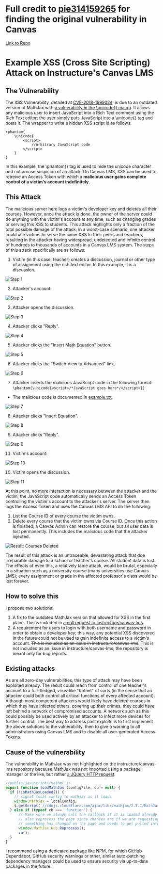 # __Full credit to [pie314159265](https://github.com/pie314159265) for finding the original vulnerability in Canvas__
[Link to Repo](https://github.com/Sesamestrong/example-canvas-xss-attack)
# Example XSS (Cross Site Scripting) Attack on Instructure's Canvas LMS
## The Vulnerability
The XSS Vulnerability, detailed at [CVE-2018-1999024](https://www.cvedetails.com/cve/CVE-2018-1999024/), is due to an outdated version of MathJax with [a vulnerability in the \unicode{} macro](https://blog.bentkowski.info/2018/06/xss-in-google-colaboratory-csp-bypass.html). It allows any malicious user to insert JavaScript into a Rich Text comment using the Rich Text editor; the user simply puts JavaScript into a \unicode{} tag and posts it. The wrapper to write a hidden XSS script is as follows:
```
\phantom{
    \unicode{
        <script>
            //Arbitrary JavaScript code
        </script>
    }
}
```
In this example, the \phantom{} tag is used to hide the unicode character and not arouse suspicion of an attack.
On Canvas LMS, XSS can be used to retreive an Access Token with which a **malicious user gains complete control of a victim's account indefinitely**.
## This Attack
The malicious server here logs a victim's developer key and deletes all their courses. However, once the attack is done, the owner of the server could do anything with the victim's account at any time, such as changing grades or serving this XSS to students. This attack highlights only a fraction of the total possible damage of the attack; in a worst-case scenario, one attacker could use victims to serve the same XSS to their peers and teachers, resulting in the attacker having widespread, undetected and infinite control of hundreds to thousands of accounts in a Canvas LMS system.
The steps of this attack specifically are as follows:
1. Victim (in this case, teacher) creates a discussion, journal or other type of assignment using the rich text editor. In this example, it is a discussion.

  ![Step 1](photos/0.JPG)

2. Attacker's account:

  ![Step 2](photos/1.JPG)

3. Attacker opens the discussion.

  ![Step 3](photos/2.JPG)

4. Attacker clicks "Reply".

  ![Step 4](photos/3.JPG)

5. Attacker clicks the "Insert Math Equation" button.

  ![Step 5](photos/4.JPG)

6. Attacker clicks the "Switch View to Advanced" link.

  ![Step 6](photos/5.JPG)

7. Attacker inserts the malicious JavaScript code in the following format: `\phantom{\unicode{<script>/*JavaScript goes here*/</script>}}`
  * The malicious code is documented in [example.txt](example.txt).

  ![Step 7](photos/6.JPG)
  
8. Attacker clicks "Insert Equation".

  ![Step 8](photos/7.JPG)

9. Attacker clicks "Reply".

  ![Step 9](photos/8.JPG)

11. Victim's account:

  ![Step 10](photos/9.JPG)

10. Victim opens the discussion.

  ![Step 11](photos/10.JPG)

At this point, no more interaction is necessary between the attacker and the victim; the JavaScript code automatically sends an Access Token controlling the victim's account to the attacker's server.
The server then logs the Access Token and uses the Canvas LMS API to do the following:
1. List the Course ID of every course the victim owns.
2. Delete every course that the victim owns via Course ID.
Once this action is finished, a Canvas Admin can restore the course, but all user data is lost permanently. This includes the malicious code that the attacker injected.

![Result: Courses Deleted](photos/11.JPG)

The result of this attack is an untraceable, devastating attack that doe irreparable damage to a school or teacher's course. All student data is lost. The effects of even this, a relatively tame attack, would be brutal, especially in a situation such as a university course (many universities use Canvas LMS); every assignment or grade in the affected professor's class would be lost forever.
## How to solve this
I propose two solutions:
1. A fix to the outdated MathJax version that allowed for XSS in the first place. This is included in [a pull request to instructure/canvas-lms](https://github.com/instructure/canvas-lms/pull/1476).
2. A requirement for users to login with both username and password in order to obtain a developer key; this way, any potential XSS discovered in the future could not be used to gain indefinite access to a victim's account. ~~This is included as an issue in instructure/canvas-lms~~. This is not included as an issue in instructure/canvas-lms; the repository is meant only for bug reports.
## Existing attacks
As are all zero-day vulnerabilities, this type of attack may have been exploited already. The result could reach from control of one teacher's account to a full-fledged, virus-like "botnet" of sorts (in the sense that an attacker could both control all critical functions of every affected account). Although most competent attackers would likely have deleted courses in which they have infected others, covering up their crimes, they could have left behind a network of compromised accounts. A network such as this could possibly be used actively by an attacker to infect more devices for further control.
The best way to address past exploits is to first implement the above solutions to the vulnerability, then to give a warning to all administrators using Canvas LMS and to disable all user-generated Access Tokens.
## Cause of the vulnerability
The vulnerability in MathJax was not highlighted on the instructure/canvas-lms repository because MathJax was not imported using a package manager or the like, but rather [a JQuery HTTP request](https://github.com/instructure/canvas-lms/blob/master/public/javascripts/mathml.js#L28):
```javascript
//public/javascripts/mathml.js
export function loadMathJax (configFile, cb = null) {
  if (!isMathJaxLoaded()) {
    // signal local config to mathjax as it loads
    window.MathJax = localConfig;
    $.getScript(`//cdnjs.cloudflare.com/ajax/libs/mathjax/2.7.1/MathJax.js?config=${configFile}`, cb);
  } else if (typeof cb === 'function') {
      // Make sure we always call the callback if it is loaded already and make sure we
      // also reprocess the page since chances are if we are requesting MathJax again,
      // something has changed on the page and needs to get pulled into the MathJax ecosystem
      window.MathJax.Hub.Reprocess();
      cb();
  }
}
```
I recommend using a dedicated package like NPM, for which GitHub Dependabot, GitHub security warnings or other, similar auto-patching dependency managers could be used to ensure security via up-to-date packages in the future.
